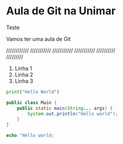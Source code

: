 # Aula de Git na Unimar

Teste 

Vamos ter uma aula de Git 

////////////                                  ///////////
            ///////////           ///////////            //////////    
                        /////////                                   

1. Linha 1
1. Linha 2
1. Linha 3

```python
print("Hello World")
```

```java
public class Main {
    public static main(String... args) {
        System.out.println("Hello world");
    }
}
```

```php
echo "Hello world;
```
```C++




